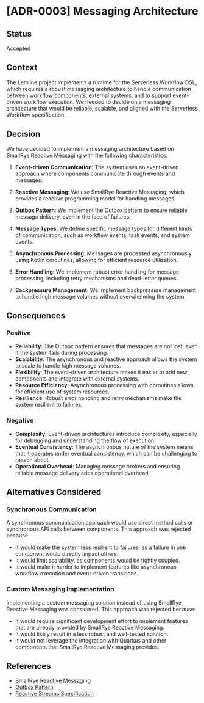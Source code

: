 # [ADR-0003] Messaging Architecture

## Status

Accepted

## Context

The Lemline project implements a runtime for the Serverless Workflow DSL, which requires a robust messaging architecture to handle communication between workflow components, external systems, and to support event-driven workflow execution. We needed to decide on a messaging architecture that would be reliable, scalable, and aligned with the Serverless Workflow specification.

## Decision

We have decided to implement a messaging architecture based on SmallRye Reactive Messaging with the following characteristics:

1. **Event-driven Communication**: The system uses an event-driven approach where components communicate through events and messages.

2. **Reactive Messaging**: We use SmallRye Reactive Messaging, which provides a reactive programming model for handling messages.

3. **Outbox Pattern**: We implement the Outbox pattern to ensure reliable message delivery, even in the face of failures.

4. **Message Types**: We define specific message types for different kinds of communication, such as workflow events, task events, and system events.

5. **Asynchronous Processing**: Messages are processed asynchronously using Kotlin coroutines, allowing for efficient resource utilization.

6. **Error Handling**: We implement robust error handling for message processing, including retry mechanisms and dead-letter queues.

7. **Backpressure Management**: We implement backpressure management to handle high message volumes without overwhelming the system.

## Consequences

### Positive

- **Reliability**: The Outbox pattern ensures that messages are not lost, even if the system fails during processing.
- **Scalability**: The asynchronous and reactive approach allows the system to scale to handle high message volumes.
- **Flexibility**: The event-driven architecture makes it easier to add new components and integrate with external systems.
- **Resource Efficiency**: Asynchronous processing with coroutines allows for efficient use of system resources.
- **Resilience**: Robust error handling and retry mechanisms make the system resilient to failures.

### Negative

- **Complexity**: Event-driven architectures introduce complexity, especially for debugging and understanding the flow of execution.
- **Eventual Consistency**: The asynchronous nature of the system means that it operates under eventual consistency, which can be challenging to reason about.
- **Operational Overhead**: Managing message brokers and ensuring reliable message delivery adds operational overhead.

## Alternatives Considered

### Synchronous Communication

A synchronous communication approach would use direct method calls or synchronous API calls between components. This approach was rejected because:
- It would make the system less resilient to failures, as a failure in one component would directly impact others.
- It would limit scalability, as components would be tightly coupled.
- It would make it harder to implement features like asynchronous workflow execution and event-driven transitions.

### Custom Messaging Implementation

Implementing a custom messaging solution instead of using SmallRye Reactive Messaging was considered. This approach was rejected because:
- It would require significant development effort to implement features that are already provided by SmallRye Reactive Messaging.
- It would likely result in a less robust and well-tested solution.
- It would not leverage the integration with Quarkus and other components that SmallRye Reactive Messaging provides.

## References

- [SmallRye Reactive Messaging](https://smallrye.io/smallrye-reactive-messaging/)
- [Outbox Pattern](https://microservices.io/patterns/data/transactional-outbox.html)
- [Reactive Streams Specification](https://www.reactive-streams.org/)
